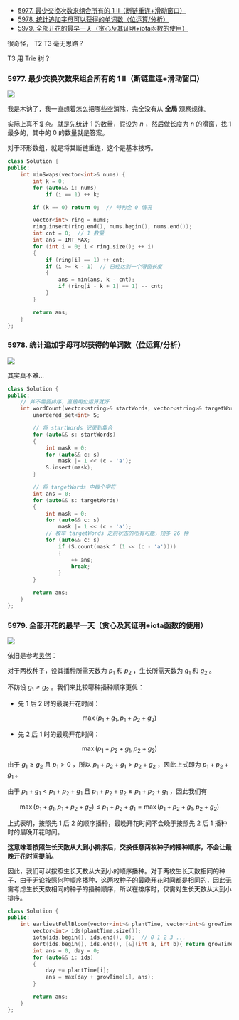 
<!-- @import "[TOC]" {cmd="toc" depthFrom=1 depthTo=6 orderedList=false} -->

<!-- code_chunk_output -->

- [5977. 最少交换次数来组合所有的 1 II（断链重连+滑动窗口）](#5977-最少交换次数来组合所有的-1-ii断链重连滑动窗口)
- [5978. 统计追加字母可以获得的单词数（位运算/分析）](#5978-统计追加字母可以获得的单词数位运算分析)
- [5979. 全部开花的最早一天（贪心及其证明+iota函数的使用）](#5979-全部开花的最早一天贪心及其证明iota函数的使用)

<!-- /code_chunk_output -->

很奇怪， T2 T3 毫无思路？

T3 用 Trie 树？

### 5977. 最少交换次数来组合所有的 1 II（断链重连+滑动窗口）

![](./images/leetcode-cn.com_contest_weekly-contest-275_problems_minimum-swaps-to-group-all-1s-together-ii_.png)

我是木讷了，我一直想着怎么把哪些空消除，完全没有从 **全局** 观察规律。

实际上真不复杂。就是先统计 $1$ 的数量，假设为 $n$ ，然后做长度为 $n$ 的滑窗，找 $1$ 最多的，其中的 $0$ 的数量就是答案。

对于环形数组，就是将其断链重连，这个是基本技巧。

```cpp
class Solution {
public:
    int minSwaps(vector<int>& nums) {
        int k = 0;
        for (auto&& i: nums)
            if (i == 1) ++ k;

        if (k == 0) return 0;  // 特判全 0 情况

        vector<int> ring = nums;
        ring.insert(ring.end(), nums.begin(), nums.end());
        int cnt = 0;  // 1 数量
        int ans = INT_MAX;
        for (int i = 0; i < ring.size(); ++ i)
        {
            if (ring[i] == 1) ++ cnt;
            if (i >= k - 1)  // 已经达到一个滑窗长度
            {
                ans = min(ans, k - cnt);
                if (ring[i - k + 1] == 1) -- cnt;
            }
        }

        return ans;
    }
};
```

### 5978. 统计追加字母可以获得的单词数（位运算/分析）

![](./images/leetcode-cn.com_contest_weekly-contest-275_problems_count-words-obtained-after-adding-a-letter_.png)

其实真不难...

```cpp
class Solution {
public:
    // 并不需要排序，直接用位运算就好
    int wordCount(vector<string>& startWords, vector<string>& targetWords) {
        unordered_set<int> S;

        // 将 startWords 记录到集合
        for (auto&& s: startWords)
        {
            int mask = 0;
            for (auto&& c: s)
                mask |= 1 << (c - 'a');
            S.insert(mask);
        }

        // 将 targetWords 中每个字符
        int ans = 0;
        for (auto&& s: targetWords)
        {
            int mask = 0;
            for (auto&& c: s)
                mask |= 1 << (c - 'a');
            // 枚举 targetWords 之前状态的所有可能，顶多 26 种
            for (auto&& c: s)
                if (S.count(mask ^ (1 << (c - 'a'))))
                {
                    ++ ans;
                    break;
                }
        }

        return ans;
    }
};
```

### 5979. 全部开花的最早一天（贪心及其证明+iota函数的使用）

![](./images/leetcode-cn.com_contest_weekly-contest-275_problems_earliest-possible-day-of-full-bloom_.png)

依旧是参考[灵佬](https://leetcode-cn.com/problems/earliest-possible-day-of-full-bloom/solution/tan-xin-ji-qi-zheng-ming-by-endlesscheng-hfwe/)：

对于两枚种子，设其播种所需天数为 $p_1$ 和 $p_2$ ，生长所需天数为 $g_1$ 和 $g_2$ 。

不妨设 $g_1\ge g_2$ 。我们来比较哪种播种顺序更优：

- 先 $1$ 后 $2$ 时的最晚开花时间：

$$\max(p_1+g_1,p_1+p_2+g_2)
$$

- 先 $2$ 后 $1$ 时的最晚开花时间：

$$
\max(p_1+p_2+g_1,p_2+g_2)
$$

由于 $g_1\ge g_2$ 且 $p_1>0$ ，所以 $p_1+p_2+g_1>p_2+g_2$ ，因此上式即为 $p_1+p_2+g_1$ 。

由于 $p_1+g_1 < p_1+p_2+g_1$ 且 $p_1+p_2+g_2 \le p_1+p_2+g_1$ ，因此我们有

$$
\max(p_1+g_1,p_1+p_2+g_2) \le p_1+p_2+g_1 = \max(p_1+p_2+g_1,p_2+g_2)
$$

上式表明，按照先 $1$ 后 $2$ 的顺序播种，最晚开花时间不会晚于按照先 $2$ 后 $1$ 播种时的最晚开花时间。

**这意味着按照生长天数从大到小排序后，交换任意两枚种子的播种顺序，不会让最晚开花时间提前。**

因此，我们可以按照生长天数从大到小的顺序播种。对于两枚生长天数相同的种子，由于无论按照何种顺序播种，这两枚种子的最晚开花时间都是相同的，因此无需考虑生长天数相同的种子的播种顺序，所以在排序时，仅需对生长天数从大到小排序。

```cpp
class Solution {
public:
    int earliestFullBloom(vector<int>& plantTime, vector<int>& growTime) {
        vector<int> ids(plantTime.size());
        iota(ids.begin(), ids.end(), 0);  // 0 1 2 3 ...
        sort(ids.begin(), ids.end(), [&](int a, int b){ return growTime[a] > growTime[b]; });
        int ans = 0, day = 0;
        for (auto&& i: ids)
        {
            day += plantTime[i];
            ans = max(day + growTime[i], ans);
        }

        return ans;
    }
};
```
